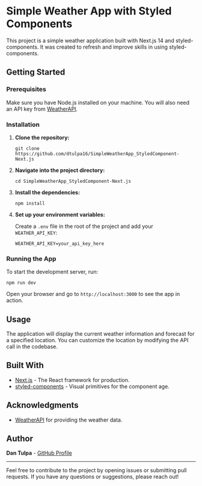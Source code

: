<h1>Simple Weather App with Styled Components</h1>
<p>This project is a simple weather application built with Next.js 14 and styled-components. It was created to refresh and improve skills in using styled-components.</p>
    
<h2>Getting Started</h2>
    
<h3>Prerequisites</h3>
<p>Make sure you have Node.js installed on your machine. You will also need an API key from <a href="https://rapidapi.com/weatherapi/api/weatherapi-com">WeatherAPI</a>.</p>
    
<h3>Installation</h3>
<ol>
        <li>
            <p><strong>Clone the repository:</strong></p>
            <pre><code>git clone https://github.com/dtulpa16/SimpleWeatherApp_StyledComponent-Next.js</code></pre>
        </li>
        <li>
            <p><strong>Navigate into the project directory:</strong></p>
            <pre><code>cd SimpleWeatherApp_StyledComponent-Next.js</code></pre>
        </li>
        <li>
            <p><strong>Install the dependencies:</strong></p>
            <pre><code>npm install</code></pre>
        </li>
        <li>
            <p><strong>Set up your environment variables:</strong></p>
            <p>Create a <code>.env</code> file in the root of the project and add your <code>WEATHER_API_KEY</code>:</p>
            <pre><code>WEATHER_API_KEY=your_api_key_here</code></pre>
        </li>
</ol>
    
<h3>Running the App</h3>
<p>To start the development server, run:</p>
<pre><code>npm run dev</code></pre>
<p>Open your browser and go to <code>http://localhost:3000</code> to see the app in action.</p>
    
<h2>Usage</h2>
<p>The application will display the current weather information and forecast for a specified location. You can customize the location by modifying the API call in the codebase.</p>
    
<h2>Built With</h2>
<ul>
    <li><a href="https://nextjs.org/">Next.js</a> - The React framework for production.</li>
    <li><a href="https://styled-components.com/">styled-components</a> - Visual primitives for the component age.</li>
</ul>
    
<h2>Acknowledgments</h2>
<ul>
        <li><a href="https://rapidapi.com/weatherapi/api/weatherapi-com">WeatherAPI</a> for providing the weather data.</li>
</ul>
    
<h2>Author</h2>
<p><strong>Dan Tulpa</strong> - <a href="https://github.com/dtulpa16">GitHub Profile</a></p>
    
<hr>
<p>Feel free to contribute to the project by opening issues or submitting pull requests. If you have any questions or suggestions, please reach out!</p>